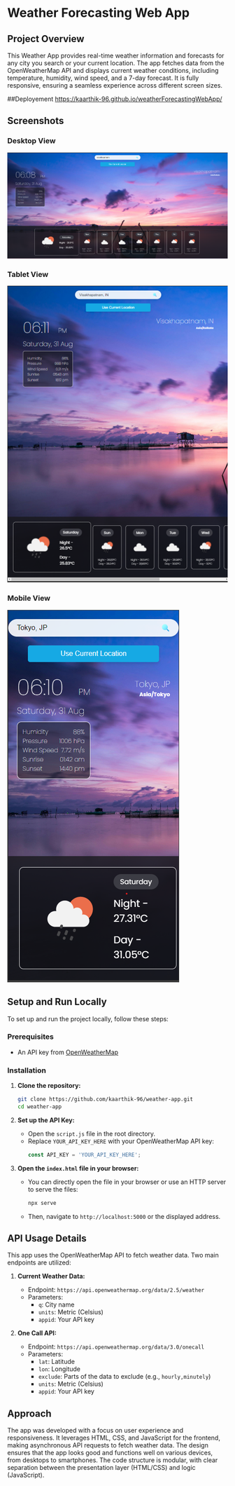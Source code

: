# Weather Forecasting Web App

## Project Overview
This Weather App provides real-time weather information and forecasts for any city you search or your current location. The app fetches data from the OpenWeatherMap API and displays current weather conditions, including temperature, humidity, wind speed, and a 7-day forecast. It is fully responsive, ensuring a seamless experience across different screen sizes.

##Deployement
https://kaarthik-96.github.io/weatherForecastingWebApp/

## Screenshots

### Desktop View
![Desktop View](screenshots/desktop-view.png)

### Tablet View
![Tablet View](screenshots/tablet-view.png)

### Mobile View
![Mobile View](screenshots/mobile-view.png)

## Setup and Run Locally

To set up and run the project locally, follow these steps:

### Prerequisites
- An API key from [OpenWeatherMap](https://openweathermap.org/api)

### Installation
1. **Clone the repository:**
    ```bash
    git clone https://github.com/kaarthik-96/weather-app.git
    cd weather-app
    ```

2. **Set up the API Key:**
   - Open the `script.js` file in the root directory.
   - Replace `YOUR_API_KEY_HERE` with your OpenWeatherMap API key:
     ```javascript
     const API_KEY = 'YOUR_API_KEY_HERE';
     ```

3. **Open the `index.html` file in your browser:**
   - You can directly open the file in your browser or use an HTTP server to serve the files:
     ```bash
     npx serve
     ```
   - Then, navigate to `http://localhost:5000` or the displayed address.

## API Usage Details

This app uses the OpenWeatherMap API to fetch weather data. Two main endpoints are utilized:

1. **Current Weather Data:**
   - Endpoint: `https://api.openweathermap.org/data/2.5/weather`
   - Parameters: 
     - `q`: City name
     - `units`: Metric (Celsius)
     - `appid`: Your API key

2. **One Call API:**
   - Endpoint: `https://api.openweathermap.org/data/3.0/onecall`
   - Parameters: 
     - `lat`: Latitude
     - `lon`: Longitude
     - `exclude`: Parts of the data to exclude (e.g., `hourly,minutely`)
     - `units`: Metric (Celsius)
     - `appid`: Your API key

## Approach

The app was developed with a focus on user experience and responsiveness. It leverages HTML, CSS, and JavaScript for the frontend, making asynchronous API requests to fetch weather data. The design ensures that the app looks good and functions well on various devices, from desktops to smartphones. The code structure is modular, with clear separation between the presentation layer (HTML/CSS) and logic (JavaScript).

